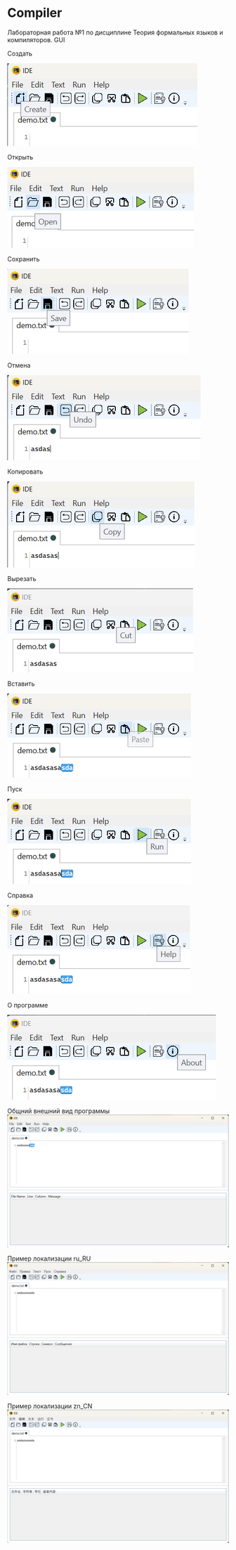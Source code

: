 # Compiler
Лабораторная работа №1 по дисциплине Теория формальных языков и компиляторов. GUI

Создать

![Создать](images/image.png)

Открыть

![Открыть](images/image-1.png)

Сохранить

![Сохранить](images/image-2.png)

Отмена

![Отмена](images/image-3.png)

Копировать

![Копировать](images/image-4.png)

Вырезать

![Вырезать](images/image-5.png)

Вставить

![Вставить](images/image-6.png)

Пуск

![Пуск](images/image-7.png)

Справка

![Справка](images/image-8.png)

О программе

![О программе](images/image-9.png)

Общний внешний вид программы
![Внешний вид](images/image-10.png)

Пример локализации ru_RU
![Пример локализации ru_RU](images/image-11.png)

Пример локализации zn_CN
![Пример локализации zn_CN](images/image-12.png)
